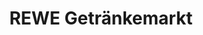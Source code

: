 ---
title: "REWE Getränkemarkt"
url: /bodenwerder/rewe-getraenkemarkt-ruehler-strasse/
shop: Getränke
---